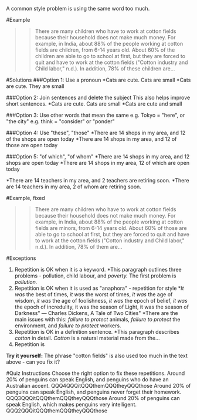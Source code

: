 A common style problem is using the same word too much.

#Example
>>There are many <red>children</red> who have to work at cotton fields because their household does not make much money. For example, in India, about 88% of the people working at cotton fields are <red>children</red>, from 6-14 years old. About 60% of the <red>children</red> are able to go to school at first, but they are forced to quit and have to work at the cotton fields ("Cotton industry and Child labor," n.d.). In addition, 78% of these <red>children</red> are...


#Solutions
###Option 1: Use a pronoun
*Cats are cute. <red>Cats</red> are small
*Cats are cute. <blue>They</blue> are small

###Option 2: Join sentences and delete the subject
This also helps improve short sentences.
*Cats are cute. <red>Cats</red> are small
*Cats are cute <blue>and</blue> small

###Option 3: Use other words that mean the same
e.g. Tokyo = "here", or "the city"
e.g. think = "consider" or "ponder"

###Option 4: Use "these", "those"
*There are 14 shops in my area, and 12 of the <red>shops</red> are open today
*There are 14 shops in my area, and 12 of <blue>those</blue> are open today

###Option 5: "of which", "of whom"
*There are 14 shops in my area, and 12 <red>shops</red> are open today
*There are 14 shops in my area, 12 <blue>of which</blue> are open today

*There are 14 teachers in my area, and 2 <red>teachers</red> are retiring soon.
*There are 14 teachers in my area, 2 <blue>of whom</blue> are retiring soon.

#Example, fixed
>>There are many <blue>children</blue> who have to work at cotton fields because their household does not make much money. For example, in India, about 88% of the people working at cotton fields are <red>minors</red>, from 6-14 years old. About 60% of <blue>those</blue> are able to go to school at first, but they are forced to quit and have to work at the cotton fields ("Cotton industry and Child labor," n.d.). In addition, 78% of <blue>them</blue> are...

#Exceptions
1) Repetition is OK when it is a keyword.
*This paragraph outlines three problems - pollution, child labour, and _poverty._ The first problem is _pollution._
2) Repetition is OK when it is used as "anaphora" - repetition for style
*_It was_ the best of times, _it was_ the worst of times, _it was_ the age of wisdom, _it was_ the age of foolishness, _it was_ the epoch of belief, _it was_ the epoch of incredulity, it was the season of Light, it was the season of Darkness" — Charles Dickens, A Tale of Two Cities"
*There are the main issues with this: _failure to protect_ animals, _failure to protect_ the environment, and _failure to protect_ workers.
3) Repetition is OK in a definition sentence.
*This paragraph describes _cotton_ in detail. _Cotton_ is a natural material made from the...
4) Repetition is


__Try it yourself:__ The phrase "cotton fields" is also used too much in the text above - can you fix it?

#Quiz Instructions
Choose the right option to fix these repetitions.
Around 20% of penguins can speak English, and <red>penguins</red> who do have an Australian accent. QQQ4QQQitQQQthemQQQtheyQQQthose
Around 20% of penguins can speak English, and <red>penguins</red> never forget their homework.  QQQ3QQQitQQQthemQQQtheyQQQthose
Around 20% of penguins can speak English, which makes <red>penguins</red> very intelligent.   QQQ2QQQitQQQthemQQQtheyQQQthose
